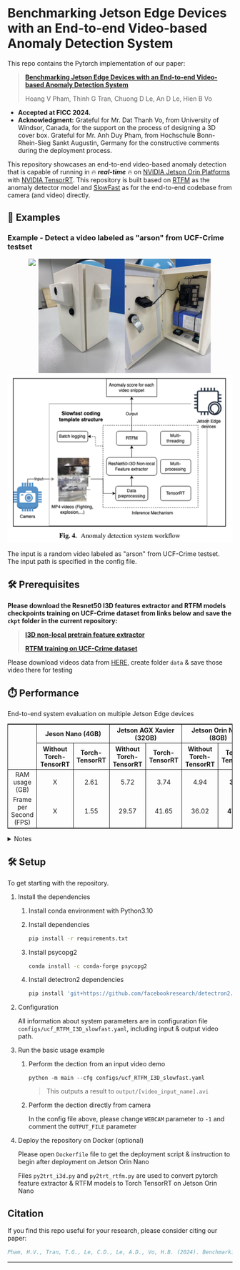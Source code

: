 # Benchmarking Jetson Edge Devices with an End-to-end Video-based Anomaly Detection System
This repo contains the Pytorch implementation of our paper:
> [**Benchmarking Jetson Edge Devices with an End-to-end Video-based Anomaly Detection System**](https://link.springer.com/chapter/10.1007/978-3-031-53963-3_25)
>
> Hoang V Pham, Thinh G Tran, Chuong D Le, An D Le, Hien B Vo

- **Accepted at FICC 2024.**
- **Acknowledgment:** Grateful for Mr. Dat Thanh Vo, from University of Windsor, Canada, for the support on the process of designing a 3D cover box. Grateful for Mr. Anh Duy Pham, from Hochschule Bonn-Rhein-Sieg Sankt Augustin, Germany for the constructive comments during the deployment process.

This repository showcases an end-to-end video-based anomaly detection that is capable of running in 🔥 ***real-time*** 🔥 on [NVIDIA Jetson Orin Platforms](https://store.nvidia.com/en-us/jetson/store) with [NVIDIA TensorRT](https://developer.nvidia.com/tensorrt). This repository is built based on [RTFM](https://github.com/tianyu0207/RTFM) as the anomaly detector model and [SlowFast](https://github.com/facebookresearch/SlowFast) as for the end-to-end codebase from camera (and video) directly.

<a id="examples"></a>
## 🤸 Examples

### Example - Detect a video labeled as "arson" from UCF-Crime testset

<div style="text-align: center;">
  <img src="assets/Arson014_x264.gif" height="256" style="display: inline-block;"/>
  <img src="assets/cover_box.png" height="256" style="display: inline-block;"/>
</div>

<div style="text-align: center;">
  <img src="assets/anomaly_detection_system_workflow.png" height=""style="display: inline-block;"/>
</div>

The input is a random video labeled as "arson" from UCF-Crime testset. The input path is specified in the config file.

<a id="prerequisites"></a>
## 🛠️ Prerequisites

**Please download the Resnet50 I3D features extractor and RTFM models checkpoints training on UCF-Crime dataset from links below and save the `ckpt` folder in the current repository:**

> [**I3D non-local pretrain feature extractor**](https://drive.google.com/file/d/1ftpFkny4twWUo1VsDkMR7gn1lv-wAVnI/view?usp=sharing)
> 
> [**RTFM training on UCF-Crime dataset**](https://drive.google.com/file/d/1_UM9Cwiga9iJP5jZRnfW-5pA36hiC33x/view?usp=sharing)

Please download videos data from [HERE](https://drive.google.com/drive/folders/1a05sTLHK4qG0zoqn7m97QKOhauVYVdU0?usp=sharing), create folder  `data` & save those video there for testing

<a id="performance"></a>
## ⏱️ Performance

End-to-end system evaluation on multiple Jetson Edge devices

<table style="border-top: solid 1px; border-left: solid 1px; border-right: solid 1px; border-bottom: solid 1px">
    <thead>
        <tr>
            <th rowspan=2 style="text-align: center; border-right: solid 1px"></th>
            <th colspan=2 style="text-align: center; border-right: solid 1px">Jeson Nano (4GB)</th>
            <th colspan=2 style="text-align: center; border-right: solid 1px">Jetson AGX Xavier (32GB)</th>
            <th colspan=2 style="text-align: center; border-right: solid 1px">Jetson Orin Nano (8GB)</th>
        </tr>
        <tr>
            <th style="text-align: center; border-right: solid 1px">Without Torch-TensorRT</th>
            <th style="text-align: center; border-right: solid 1px">Torch-TensorRT</th>
            <th style="text-align: center; border-right: solid 1px">Without Torch-TensorRT</th>
            <th style="text-align: center; border-right: solid 1px">Torch-TensorRT</th>
            <th style="text-align: center; border-right: solid 1px">Without Torch-TensorRT</th>
            <th style="text-align: center; border-right: solid 1px">Torch-TensorRT</th>
        </tr>
    </thead>
    <tbody>
        <tr>
            <td style="text-align: center; border-right: solid 1px">RAM usage (GB)</td>
            <td style="text-align: center; border-right: solid 1px">X</td>
            <td style="text-align: center; border-right: solid 1px">2.61</td>
            <td style="text-align: center; border-right: solid 1px">5.72</td>
            <td style="text-align: center; border-right: solid 1px">3.74</td>
            <td style="text-align: center; border-right: solid 1px">4.94</td>
            <td style="text-align: center; border-right: solid 1px"><strong>3.11</strong></td>
        </tr>
        <tr>
            <td style="text-align: center; border-right: solid 1px">Frame per Second (FPS)</td>
            <td style="text-align: center; border-right: solid 1px">X</td>
            <td style="text-align: center; border-right: solid 1px">1.55</td>
            <td style="text-align: center; border-right: solid 1px">29.57</td>
            <td style="text-align: center; border-right: solid 1px">41.65</td>
            <td style="text-align: center; border-right: solid 1px">36.02</td>
            <td style="text-align: center; border-right: solid 1px"><strong>47.56</strong></td>
        </tr>
    </tbody>
</table>

<details>
<summary>Notes</summary>

In this testing environment, all devices shared the same setup parameters. The system
needs 3.11 GB RAM for active operation, in contrast to the Jetson AGX Xavier’s 3.74 GB consumption, denoting a more RAM-efficient usage. The system is only operational on Jetson Nano with Torch-TensorRT because of the limited RAM resource compared to the required RAM usage from the system. The Jetson Nano with Torch-TensorRT displayed
minimal RAM consumption at 2.61 GB while having the slowest speed, 1.55 FPS only.

Contrastingly, the Jetson Orin Nano proved the fastest speed with 47.56 FPS, amounting to almost 30 times the speed of the Jetson Nano, additionally surpassing the Jetson AGX Xavier by nearly 15% under identical setup conditions. During anomaly detection system operation, the Jetson Orin Nano exhibited half the power consumption compared to Jetson AGX Xavier. As such, the Jetson Orin Nano 8 GB RAM with Torch-TensorRT emerged as the most effective device for anomaly detection system implementation, surpassing the other compared options in terms of efficiency.

</details>

<a id="setup"></a>
## 🛠️ Setup

To get starting with the repository.

1. Install the dependencies

    1. Install conda environment with Python3.10

    2. Install dependencies
        ```bash
        pip install -r requirements.txt
        ```
    3. Install psycopg2
        ```bash
        conda install -c conda-forge psycopg2
        ```
    4. Install detectron2 dependencies
        ```bash
        pip install 'git+https://github.com/facebookresearch/detectron2.git'
        ```
2. Configuration

    All information about system parameters are in configuration file `configs/ucf_RTFM_I3D_slowfast.yaml`, including input & output video path.

3. Run the basic usage example
    
    1. Perform the dection from an input video demo

        ```
        python -m main --cfg configs/ucf_RTFM_I3D_slowfast.yaml
        ```
        > This outputs a result to ``output/[video_input_name].avi``

    2. Perform the dection directly from camera

        In the config file above, please change `WEBCAM` parameter to `-1` and comment the `OUTPUT_FILE` parameter

4. Deploy the repository on Docker (optional)

    Please open `Dockerfile` file to get the deployment script & instruction to begin after deployment on Jetson Orin Nano

    Files `py2trt_i3d.py` and `py2trt_rtfm.py` are used to convert pytorch feature extractor & RTFM models to Torch TensorRT on Jetson Orin Nano

## Citation

If you find this repo useful for your research, please consider citing our paper:

```bibtex
Pham, H.V., Tran, T.G., Le, C.D., Le, A.D., Vo, H.B. (2024). Benchmarking Jetson Edge Devices with an End-to-End Video-Based Anomaly Detection System. In: Arai, K. (eds) Advances in Information and Communication. FICC 2024. Lecture Notes in Networks and Systems, vol 920. Springer, Cham. https://doi.org/10.1007/978-3-031-53963-3_25
```
---
